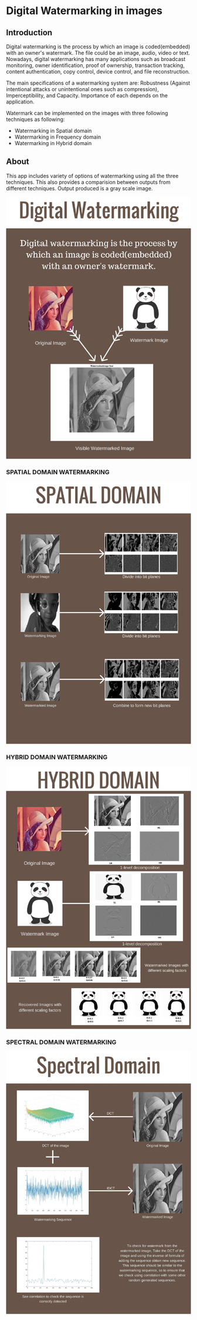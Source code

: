# Digital Watermarking in images
## Introduction 
Digital watermarking is the process by which an image is coded(embedded) with an owner's watermark. 
The file could be an image, audio, video or text. Nowadays, digital watermarking has many applications such
as broadcast monitoring, owner identification, proof of ownership, transaction tracking,
content authentication, copy control, device control, and file reconstruction. 

The main specifications of a watermarking system are: Robustness (Against intentional attacks
or unintentional ones such as compression), Imperceptibility, and Capacity. Importance of
each depends on the application.

Watermark can be implemented on the images with three following techniques as following:
* Watermarking in Spatial domain
* Watermarking in Frequency domain
* Watermarking in Hybrid domain

## About 
This app includes variety of options of watermarking using all the three techniques.
This also provides a comparision between outputs from different techniques. Output produced is a gray scale image.

<p align="center">
 <img src= 'images/SPATIAL-3.jpg' />
</p>

### SPATIAL DOMAIN WATERMARKING

<p align="center">
 <img src= 'images/SPATIAL.jpg' />
</p>

### HYBRID DOMAIN WATERMARKING
<p align="center">
 <img src= 'images/SPATIAL-2.jpg' />
</p>

### SPECTRAL DOMAIN WATERMARKING
<p align="center">
 <img src= 'images/SPATIAL-4.jpg' />
</p>
